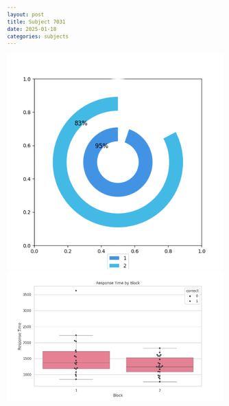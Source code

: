 ```yaml
---
layout: post
title: Subject 7031
date: 2025-01-18
categories: subjects
---
```


![](data/7031/run-31/7031__acc_test.png)
![](data/7031/run-31/7031_rt.png)
